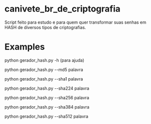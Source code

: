 # canivete_br_de_criptografia
Script feito para estudo e para quem quer transformar suas senhas em HASH de diversos tipos de criptografias.

# Examples

python gerador_hash.py -h (para ajuda)

python gerador_hash.py --md5 palavra

python gerador_hash.py --sha1 palavra

python gerador_hash.py --sha224 palavra

python gerador_hash.py --sha256 palavra

python gerador_hash.py --sha384 palavra

python gerador_hash.py --sha512 palavra
